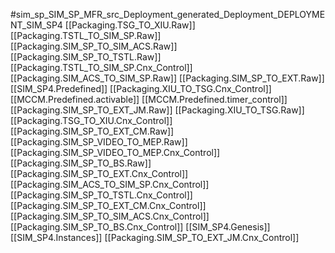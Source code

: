 #sim_sp_SIM_SP_MFR_src_Deployment_generated_Deployment_DEPLOYMENT_SIM_SP4
[[Packaging.TSG_TO_XIU.Raw]]
[[Packaging.TSTL_TO_SIM_SP.Raw]]
[[Packaging.SIM_SP_TO_SIM_ACS.Raw]]
[[Packaging.SIM_SP_TO_TSTL.Raw]]
[[Packaging.TSTL_TO_SIM_SP.Cnx_Control]]
[[Packaging.SIM_ACS_TO_SIM_SP.Raw]]
[[Packaging.SIM_SP_TO_EXT.Raw]]
[[SIM_SP4.Predefined]]
[[Packaging.XIU_TO_TSG.Cnx_Control]]
[[MCCM.Predefined.activable]]
[[MCCM.Predefined.timer_control]]
[[Packaging.SIM_SP_TO_EXT_JM.Raw]]
[[Packaging.XIU_TO_TSG.Raw]]
[[Packaging.TSG_TO_XIU.Cnx_Control]]
[[Packaging.SIM_SP_TO_EXT_CM.Raw]]
[[Packaging.SIM_SP_VIDEO_TO_MEP.Raw]]
[[Packaging.SIM_SP_VIDEO_TO_MEP.Cnx_Control]]
[[Packaging.SIM_SP_TO_BS.Raw]]
[[Packaging.SIM_SP_TO_EXT.Cnx_Control]]
[[Packaging.SIM_ACS_TO_SIM_SP.Cnx_Control]]
[[Packaging.SIM_SP_TO_TSTL.Cnx_Control]]
[[Packaging.SIM_SP_TO_EXT_CM.Cnx_Control]]
[[Packaging.SIM_SP_TO_SIM_ACS.Cnx_Control]]
[[Packaging.SIM_SP_TO_BS.Cnx_Control]]
[[SIM_SP4.Genesis]]
[[SIM_SP4.Instances]]
[[Packaging.SIM_SP_TO_EXT_JM.Cnx_Control]]
